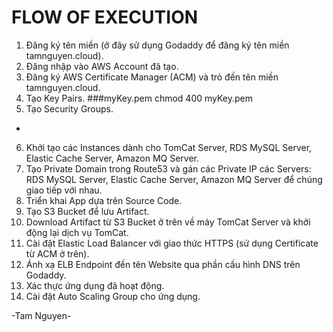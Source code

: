 # FLOW OF EXECUTION
1. Đăng ký tên miền (ở đây sử dụng Godaddy để đăng ký tên miền tamnguyen.cloud).
2. Đăng nhập vào AWS Account đã tạo.
3. Đăng ký AWS Certificate Manager (ACM) và trỏ đến tên miền tamnguyen.cloud.
4. Tạo Key Pairs.
###myKey.pem
chmod 400 myKey.pem
5. Tạo Security Groups.
- 
6. Khởi tạo các Instances dành cho TomCat Server, RDS MySQL Server, Elastic Cache Server, Amazon MQ Server.
7. Tạo Private Domain trong Route53 và gán các Private IP các Servers: RDS MySQL Server, Elastic Cache Server, Amazon MQ Server để chúng giao tiếp với nhau.
8. Triển khai App dựa trên Source Code.
9. Tạo S3 Bucket để lưu Artifact.
10. Download Artifact từ S3 Bucket ở trên về máy TomCat Server và khởi động lại dịch vụ TomCat.
11. Cài đặt Elastic Load Balancer với giao thức HTTPS (sử dụng Certificate từ ACM ở trên).
12. Ánh xạ ELB Endpoint đến tên Website qua phần cấu hình DNS trên Godaddy.
13. Xác thực ứng dụng đã hoạt động.
14. Cài đặt Auto Scaling Group cho ứng dụng.

-Tam Nguyen-
